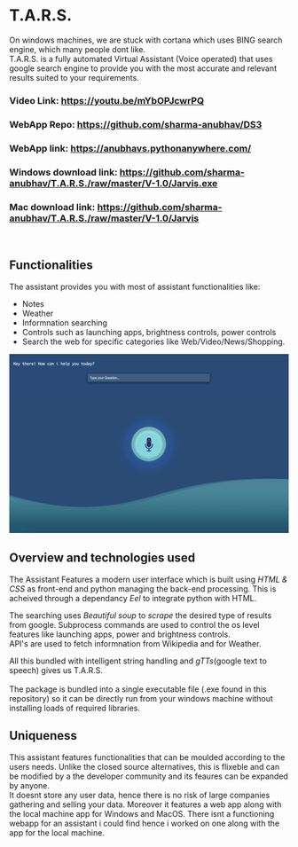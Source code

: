 # T.A.R.S.
On windows machines, we are stuck with cortana which uses BING search engine, which many people dont like.<br>
T.A.R.S. is a fully automated Virtual Assistant (Voice operated) that uses google search engine to provide you with the most accurate and relevant results suited to your requirements.<br>

### Video Link: https://youtu.be/mYbOPJcwrPQ
### WebApp Repo: https://github.com/sharma-anubhav/DS3
### WebApp link: https://anubhavs.pythonanywhere.com/
### Windows download link: https://github.com/sharma-anubhav/T.A.R.S./raw/master/V-1.0/Jarvis.exe
### Mac download link: https://github.com/sharma-anubhav/T.A.R.S./raw/master/V-1.0/Jarvis

<br>

## Functionalities 
The assistant provides you with most of assistant functionalities like: 
* Notes
* Weather
* Informnation searching
* Controls such as launching apps, brightness controls, power controls
* Search the web for specific categories like Web/Video/News/Shopping.<br>

![alt text](https://github.com/sharma-anubhav/T.A.R.S./blob/master/T.A.R.png)

## Overview and technologies used
The Assistant Features a modern user interface which is built using *HTML & CSS* as front-end and python managing the back-end processing. This is acheived through a dependancy *Eel* to integrate python with HTML.<br>

The searching uses *Beautiful soup* to *scrape* the desired type of results from google. Subprocess commands are used to control the os level features like launching apps, power and brightness controls.<br>
API's are used to fetch informnation from Wikipedia and for Weather.
<br>

All this bundled with intelligent string handling and *gTTs*(google text to speech) gives us T.A.R.S.<br>
<br>
The package is bundled into a single executable file (.exe found in this repository) so it can be directly run from your windows machine without installing loads of required libraries.

## Uniqueness
This assistant features functionalities that can be moulded according to the users needs. Unlike the closed source alternatives, this is flixeble and can be modified by a the developer community and its feaures can be expanded by anyone.<br> It doesnt store any user data, hence there is no risk of large companies gathering and selling your data. Moreover it features a web app along with the local machine app for Windows and MacOS. There isnt a functioning webapp for an assistant i could find hence i worked on one along with the app for the local machine. 
